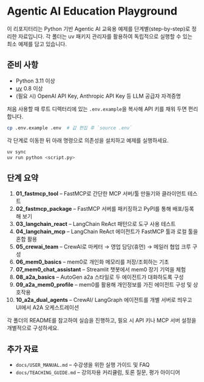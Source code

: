 # Agentic AI Education Playground

이 리포지터리는 Python 기반 Agentic AI 교육용 예제를 단계별(step-by-step)로 정리한 자료입니다. 각 폴더는 uv 패키지 관리자를 활용하여 독립적으로 실행할 수 있는 최소 예제를 담고 있습니다.

## 준비 사항
- Python 3.11 이상
- [uv](https://github.com/astral-sh/uv) 0.8 이상
- (필요 시) OpenAI API Key, Anthropic API Key 등 LLM 공급자 자격증명

처음 사용할 때 루트 디렉터리에 있는 `.env.example`을 복사해 API 키를 채워 두면 편리합니다.

```bash
cp .env.example .env  # 값 편집 후 `source .env`
```

각 단계로 이동한 뒤 아래 명령으로 의존성을 설치하고 예제를 실행하세요.

```bash
uv sync
uv run python <script.py>
```

## 단계 요약
1. **01_fastmcp_tool** – FastMCP로 간단한 MCP 서버/툴 만들기와 클라이언트 테스트
2. **02_fastmcp_package** – FastMCP 서버를 패키징하고 PyPI를 통해 배포/등록해 보기
3. **03_langchain_react** – LangChain ReAct 패턴으로 도구 사용 테스트
4. **04_langchain_mcp** – LangChain ReAct 에이전트가 FastMCP 툴과 로컬 툴을 혼합 활용
5. **05_crewai_team** – CrewAI로 마케터 → 영업 담당(휴먼) → 메일러 협업 크루 구성
6. **06_mem0_basics** – mem0로 개인화 메모리를 저장/조회하는 기초
7. **07_mem0_chat_assistant** – Streamlit 챗봇에서 mem0 장기 기억을 체험
8. **08_a2a_basics** – AutoGen a2a 스타일로 두 에이전트가 대화하도록 구성
9. **09_a2a_mem0_profile** – mem0를 활용해 개인정보를 가진 에이전트 구성 및 상호작용
10. **10_a2a_dual_agents** – CrewAI/ LangGraph 에이전트를 개별 서버로 띄우고 UI에서 A2A 오케스트레이션

각 폴더의 README를 참고하여 실습을 진행하고, 필요 시 API 키나 MCP 서버 설정을 개별적으로 구성하세요.

## 추가 자료
- `docs/USER_MANUAL.md` – 수강생을 위한 실행 가이드 및 FAQ
- `docs/TEACHING_GUIDE.md` – 강의자용 커리큘럼, 토론 질문, 평가 아이디어
